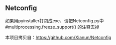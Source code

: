 ## Netconfig
如果用pyinstaller打包成exe，请把Netconfig.py中#multiprocessing.freeze_support() 的注释去掉

本项目拷贝自：https://github.com/Xianun/Netconfig

